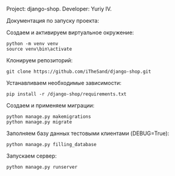 Project: django-shop. 
Developer: Yuriy IV.

Документация по запуску проекта:

Создаем и активируем виртуальное окружение:

```
python -m venv venv
source venv\bin\activate 
```


Клонируем репозиторий:
```
git clone https://github.com/iTheSand/django-shop.git
```


Устанавливаем необходимые зависимости:

```
pip install -r /django-shop/requirements.txt
```


Создаем и применяем миграции:

```
python manage.py makemigrations
python manage.py migrate
```


Заполняем базу данных тестовыми клиентами (DEBUG=True):

```
python manage.py filling_database 
```


Запускаем сервер:

```
python manage.py runserver
```
